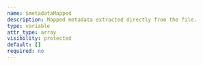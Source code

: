 ```yaml
---
name: $metadataMapped
description: Mapped metadata extracted directly from the file.    
type: variable
attr_type: array
visibility: protected
default: []
required: no
---
```


